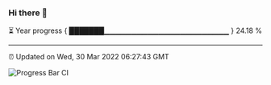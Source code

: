 ### Hi there 👋

⏳ Year progress { ███████▁▁▁▁▁▁▁▁▁▁▁▁▁▁▁▁▁▁▁▁▁▁▁ } 24.18 %

---

⏰ Updated on Wed, 30 Mar 2022 06:27:43 GMT

![Progress Bar CI](https://github.com/ZhaoGui/ZhaoGui/workflows/Progress%20Bar%20CI/badge.svg)
